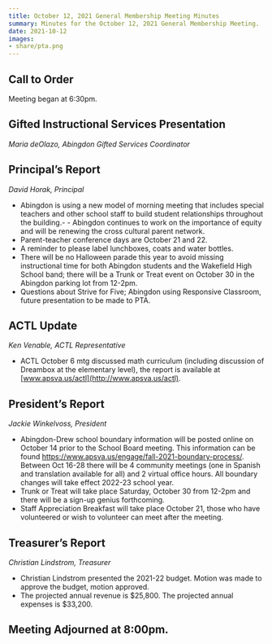 ```yaml
---
title: October 12, 2021 General Membership Meeting Minutes
summary: Minutes for the October 12, 2021 General Membership Meeting.
date: 2021-10-12
images:
- share/pta.png
---
```


## Call to Order
Meeting began at 6:30pm.

## Gifted Instructional Services Presentation
*Maria deOlazo, Abingdon Gifted Services Coordinator*

## Principal’s Report
*David Horak, Principal*

- Abingdon is using a new model of morning meeting that includes special teachers and other school staff to build student relationships throughout the building.- - Abingdon continues to work on the importance of equity and will be renewing the cross cultural parent network.
- Parent-teacher conference days are October 21 and 22.
- A reminder to please label lunchboxes, coats and water bottles.
- There will be no Halloween parade this year to avoid missing instructional time for both Abingdon students and the Wakefield High School band; there will be a Trunk or Treat event on October 30 in the Abingdon parking lot from 12-2pm.
- Questions about Strive for Five; Abingdon using Responsive Classroom, future presentation to be made to PTA.

## ACTL Update
*Ken Venable, ACTL Representative*

- ACTL October 6 mtg discussed math curriculum (including discussion of Dreambox at the elementary level), the report is available at [www.apsva.us/actl](http://www.apsva.us/actl).

## President’s Report
*Jackie Winkelvoss, President*

- Abingdon-Drew school boundary information will be posted online on October 14 prior to the School Board meeting. This information can be found https://www.apsva.us/engage/fall-2021-boundary-process/. Between Oct 16-28 there will be 4 community meetings (one in Spanish and translation available for all) and 2 virtual office hours. All boundary changes will take effect 2022-23 school year.
- Trunk or Treat will take place Saturday, October 30 from 12-2pm and there will be a sign-up genius forthcoming.
- Staff Appreciation Breakfast will take place October 21, those who have volunteered or wish to volunteer can meet after the meeting.

## Treasurer’s Report
*Christian Lindstrom, Treasurer*

- Christian Lindstrom presented the 2021-22 budget. Motion was made to approve the budget, motion approved.
- The projected annual revenue is $25,800. The projected annual expenses is $33,200.

## Meeting Adjourned at 8:00pm.